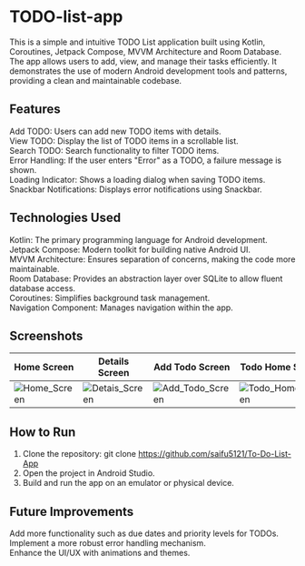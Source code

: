 # TODO-list-app
This is a simple and intuitive TODO List application built using Kotlin, Coroutines, Jetpack Compose, MVVM Architecture and Room Database. The app allows users to add, view, and manage their tasks efficiently. It demonstrates the use of modern Android development tools and patterns, providing a clean and maintainable codebase.

## Features
Add TODO: Users can add new TODO items with details.<br>
View TODO: Display the list of TODO items in a scrollable list.<br>
Search TODO: Search functionality to filter TODO items.<br>
Error Handling: If the user enters "Error" as a TODO, a failure message is shown.<br>
Loading Indicator: Shows a loading dialog when saving TODO items.<br>
Snackbar Notifications: Displays error notifications using Snackbar.<br>

## Technologies Used
Kotlin: The primary programming language for Android development.<br>
Jetpack Compose: Modern toolkit for building native Android UI.<br>
MVVM Architecture: Ensures separation of concerns, making the code more maintainable.<br>
Room Database: Provides an abstraction layer over SQLite to allow fluent database access.<br>
Coroutines: Simplifies background task management.<br>
Navigation Component: Manages navigation within the app.<br>

## Screenshots

| Home Screen             | Details Screen             | Add Todo Screen             | Todo Home Screen             | Search Todo Screen             |
| ----------------------- | -------------------------  | --------------------------- | ---------------------------- | ------------------------------ |
| ![Home_Screen](https://github.com/user-attachments/assets/1fa6729a-fde0-4922-afe3-e87b5829abe7) | ![Detais_Screen](https://github.com/user-attachments/assets/44b8b283-c421-4891-9b28-fb99d0b78964) | ![Add_Todo_Screen](https://github.com/user-attachments/assets/08a5e51d-fc0e-40d5-973f-d267a73ddd8f) | ![Todo_Home_Screen](https://github.com/user-attachments/assets/65f7f683-cfc9-420b-9bfb-b1d9b3c63cb2) | ![Search_Todo_Screen](https://github.com/user-attachments/assets/d1e2e152-1322-46e1-87f1-38a92d71615b) |

## How to Run
1. Clone the repository: git clone https://github.com/saifu5121/To-Do-List-App<br>
2. Open the project in Android Studio.<br>
3. Build and run the app on an emulator or physical device.<br>

## Future Improvements
Add more functionality such as due dates and priority levels for TODOs.<br>
Implement a more robust error handling mechanism.<br>
Enhance the UI/UX with animations and themes.<br>
